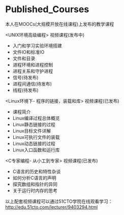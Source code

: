 # Published_Courses
本人在MOOCs(大规模开放在线课程)上发布的教学课程

<UNIX环境高级编程> 视频课程(发布中)
- 入门和学习实验环境搭建
- 文件IO和标准IO
- 文件和目录
- 进程环境和进程控制
- 进程关系和守护进程
- 信号(待发布)
- 进程间通信(待发布)
- 线程(待发布)

<Linux环境下- 程序的链接，装载和库> 视频课程(已发布)
- 课程简介
- Linux编译过程总体概览
- Linux静态链接的过程
- Linux目标文件详解
- Linux可执行文件的装载
- Linux动态链接的过程
- Linux入口函数和运行库

<C专家编程- 从小工到专家> 视频课程(已发布)
- C语言的历史和特性杂谈
- 如何分析C语言的声明
- 探究数组和指针的异同
- 关于运行时内存的思考

以上配套视频课程可以通过51CTO学院在线观看学习：
http://edu.51cto.com/lecturer/9403294.html

